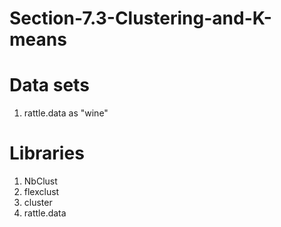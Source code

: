 # Section-7.3-Clustering-and-K-means

# Data sets
1. rattle.data as "wine"

# Libraries
1. NbClust
2. flexclust
3. cluster
4. rattle.data
